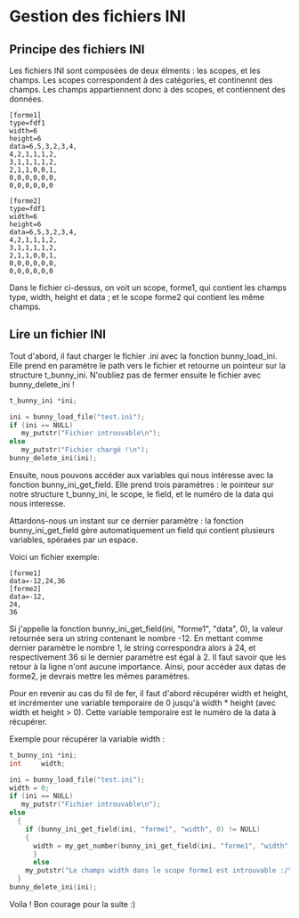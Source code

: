 
# Gestion des fichiers INI #

## Principe des fichiers INI ##

Les fichiers INI sont composées de deux élments : les scopes, et les champs. Les scopes correspondent à des catégories, et continennt des champs. Les champs appartiennent donc à des scopes, et contiennent des données.


```
[forme1]
type=fdf1
width=6
height=6
data=6,5,3,2,3,4,
4,2,1,1,1,2,
3,1,1,1,1,2,
2,1,1,0,0,1,
0,0,0,0,0,0,
0,0,0,0,0,0

[forme2]
type=fdf1
width=6
height=6
data=6,5,3,2,3,4,
4,2,1,1,1,2,
3,1,1,1,1,2,
2,1,1,0,0,1,
0,0,0,0,0,0,
0,0,0,0,0,0
```

Dans le fichier ci-dessus, on voit un scope, forme1, qui contient les champs type, width, height et data ; et le scope forme2 qui contient les même champs.

## Lire un fichier INI ##

Tout d'abord, il faut charger le fichier .ini avec la fonction bunny_load_ini. Elle prend en paramètre le path vers le fichier et retourne un pointeur sur la structure t_bunny_ini.
N'oubliez pas de fermer ensuite le fichier avec bunny_delete_ini !

```c
t_bunny_ini	*ini;

ini = bunny_load_file("test.ini");
if (ini == NULL)
   my_putstr("Fichier introuvable\n");
else
   my_putstr("Fichier chargé !\n");
bunny_delete_ini(ini);
```

Ensuite, nous pouvons accéder aux variables qui nous intéresse avec la fonction bunny_ini_get_field. Elle prend trois paramètres : le pointeur sur notre structure t_bunny_ini, le scope, le field, et le numéro de la data qui nous interesse.

Attardons-nous un instant sur ce dernier paramètre : la fonction bunny_ini_get_field gère automatiquement un field qui contient plusieurs variables, spéraées par un espace.

Voici un fichier exemple:

```
[forme1]
data=-12,24,36
[forme2]
data=-12,
24,
36
```

Si j'appelle la fonction bunny_ini_get_field(ini, "forme1", "data", 0), la valeur retournée sera un string contenant le nombre -12.
En mettant comme dernier paramètre le nombre 1, le string correspondra alors à 24, et respectivement 36 si le dernier paramètre est égal à 2.
Il faut savoir que les retour à la ligne n'ont aucune importance. Ainsi, pour accéder aux datas de forme2, je devrais mettre les mêmes paramètres.

Pour en revenir au cas du fil de fer, il faut d'abord récupérer width et height, et incrémenter une variable temporaire de 0 jusqu'à width * height (avec width et height > 0). Cette variable temporaire est le numéro de la data à récupérer.

Exemple pour récupérer la variable width :

```c
t_bunny_ini	*ini;
int		width;

ini = bunny_load_file("test.ini");
width = 0;
if (ini == NULL)
   my_putstr("Fichier introuvable\n");
else
  {
    if (bunny_ini_get_field(ini, "forme1", "width", 0) != NULL)
	{
	  width = my_get_number(bunny_ini_get_field(ini, "forme1", "width", 0));
	  }
	  else
	my_putstr("Le champs width dans le scope forme1 est introuvable :/\n");
  }
bunny_delete_ini(ini);
```

Voila ! Bon courage pour la suite :)